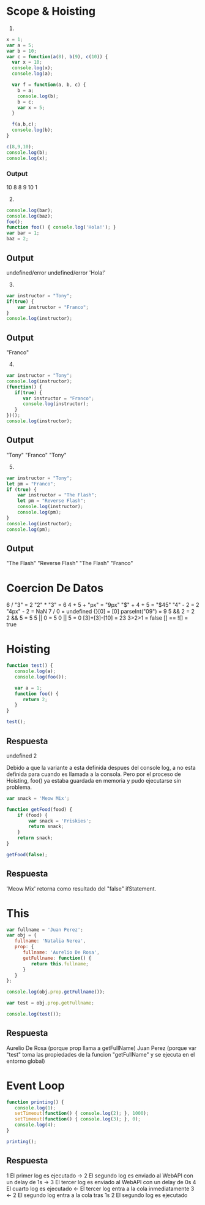 # Scope & Hoisting

1)
```javascript
x = 1;
var a = 5;
var b = 10;
var c = function(a(8), b(9), c(10)) {
  var x = 10;
  console.log(x);
  console.log(a);

  var f = function(a, b, c) {
    b = a;
    console.log(b);
    b = c;
    var x = 5;
  }

  f(a,b,c);
  console.log(b);
}

c(8,9,10);
console.log(b);
console.log(x);
```

### Output
10
8
8
9
10
1


2)
```javascript
console.log(bar);
console.log(baz);
foo();
function foo() { console.log('Hola!'); }
var bar = 1;
baz = 2;
```
## Output
undefined/error
undefined/error
'Hola!'

3)
```javascript
var instructor = "Tony";
if(true) {
    var instructor = "Franco";
}
console.log(instructor);
```
## Output
"Franco"

4)
```javascript
var instructor = "Tony";
console.log(instructor);
(function() {
   if(true) {
      var instructor = "Franco";
      console.log(instructor);
   }
})();
console.log(instructor);
```
## Output
"Tony"
"Franco"
"Tony"

5)
```javascript
var instructor = "Tony";
let pm = "Franco";
if (true) {
    var instructor = "The Flash";
    let pm = "Reverse Flash";
    console.log(instructor);
    console.log(pm);
}
console.log(instructor);
console.log(pm);
```
## Output
"The Flash"
"Reverse Flash"
"The Flash"
"Franco"



# Coercion De Datos

6 / "3" = 2
"2" * "3" = 6
4 + 5 + "px" = "9px"
"$" + 4 + 5 = "$45"
"4" - 2 = 2
"4px" - 2 = NaN
7 / 0 = undefined
{}[0] = [0]
parseInt("09") = 9
5 && 2 = 2
2 && 5 = 5
5 || 0 = 5
0 || 5 = 0
[3]+[3]-[10] = 23
3>2>1 = false
[] == ![] = true

# Hoisting

```javascript
function test() {
   console.log(a);
   console.log(foo());

   var a = 1;
   function foo() {
      return 2;
   }
}

test();
```
## Respuesta
undefined
2

Debido a que la variante a esta definida despues del console log, a no esta definida para cuando es llamada a la consola. Pero por el proceso de Hoisting, foo() ya estaba guardada en memoria y pudo ejecutarse sin problema.

```javascript
var snack = 'Meow Mix';

function getFood(food) {
    if (food) {
        var snack = 'Friskies';
        return snack;
    }
    return snack;
}

getFood(false);
```
## Respuesta
'Meow Mix' retorna como resultado del "false" ifStatement.


# This

```javascript
var fullname = 'Juan Perez';
var obj = {
   fullname: 'Natalia Nerea',
   prop: {
      fullname: 'Aurelio De Rosa',
      getFullname: function() {
         return this.fullname;
      }
   }
};

console.log(obj.prop.getFullname());

var test = obj.prop.getFullname;

console.log(test());
```
## Respuesta
Aurelio De Rosa (porque prop llama a getFullName)
Juan Perez (porque var "test" toma las propiedades de la funcion "getFullName" y se ejecuta en el entorno global)

# Event Loop
```javascript
function printing() {
   console.log(1);
   setTimeout(function() { console.log(2); }, 1000);
   setTimeout(function() { console.log(3); }, 0);
   console.log(4);
}

printing();
```
## Respuesta
1 El primer log es ejecutado
-> 2 El segundo log es enviado al WebAPI con un delay de 1s
-> 3 El tercer log es enviado al WebAPI con un delay de 0s
4 El cuarto log es ejecutado
<- El tercer log entra a la cola inmediatamente
3
<- 2 El segundo log entra a la cola tras 1s
2 El segundo log es ejecutado